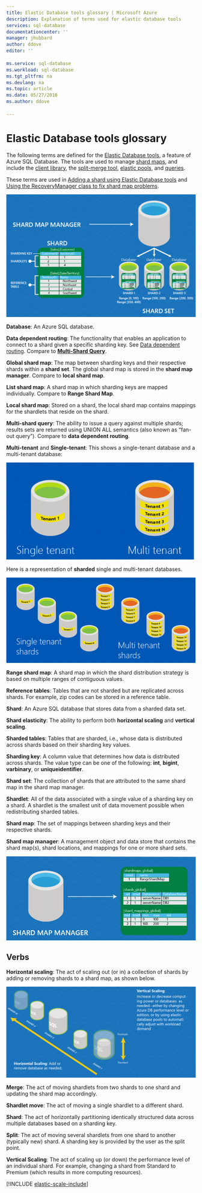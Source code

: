 ```yaml
---
title: Elastic Database tools glossary | Microsoft Azure
description: Explanation of terms used for elastic database tools
services: sql-database
documentationcenter: ''
manager: jhubbard
author: ddove
editor: ''

ms.service: sql-database
ms.workload: sql-database
ms.tgt_pltfrm: na
ms.devlang: na
ms.topic: article
ms.date: 05/27/2016
ms.author: ddove

---
```

# Elastic Database tools glossary
The following terms are defined for the [Elastic Database tools](sql-database-elastic-scale-introduction.md), a feature of Azure SQL Database. The tools are used to manage [shard maps](sql-database-elastic-scale-shard-map-management.md), and include the [client library](sql-database-elastic-database-client-library.md), the [split-merge tool](sql-database-elastic-scale-overview-split-and-merge.md), [elastic pools](sql-database-elastic-pool.md), and [queries](sql-database-elastic-query-overview.md). 

These terms are used in [Adding a shard using Elastic Database tools](sql-database-elastic-scale-add-a-shard.md) and [Using the RecoveryManager class to fix shard map problems](sql-database-elastic-database-recovery-manager.md).

![Elastic Scale terms][1]

**Database**: An Azure SQL database. 

**Data dependent routing**: The functionality that enables an application to connect to a shard given a specific sharding key. See [Data dependent routing](sql-database-elastic-scale-data-dependent-routing.md). Compare to **[Multi-Shard Query](sql-database-elastic-scale-multishard-querying.md)**.

**Global shard map**: The map between sharding keys and their respective shards within a **shard set**. The global shard map is stored in the **shard map manager**. Compare to **local shard map**.

**List shard map**: A shard map in which sharding keys are mapped individually. Compare to **Range Shard Map**.   

**Local shard map**: Stored on a shard, the local shard map contains mappings for the shardlets that reside on the shard.

**Multi-shard query**: The ability to issue a query against multiple shards; results sets are returned using UNION ALL semantics (also known as “fan-out query”). Compare to **data dependent routing**.

**Multi-tenant** and **Single-tenant**: This shows a single-tenant database and a multi-tenant database:

![Single and multi-tenant databases](./media/sql-database-elastic-scale-glossary/multi-single-simple.png)

Here is a representation of **sharded** single and multi-tenant databases. 

![Single and multi-tenant databases](./media/sql-database-elastic-scale-glossary/shards-single-multi.png)

**Range shard map**: A shard map in which the shard distribution strategy is based on multiple ranges of contiguous values. 

**Reference tables**: Tables that are not sharded but are replicated across shards. For example, zip codes can be stored in a reference table. 

**Shard**: An Azure SQL database that stores data from a sharded data set. 

**Shard elasticity**: The ability to perform both **horizontal scaling** and **vertical scaling**.

**Sharded tables**: Tables that are sharded, i.e., whose data is distributed across shards based on their sharding key values. 

**Sharding key**: A column value that determines how data is distributed across shards. The value type can be one of the following: **int**, **bigint**, **varbinary**, or **uniqueidentifier**. 

**Shard set**: The collection of shards that are attributed to the same shard map in the shard map manager.  

**Shardlet**: All of the data associated with a single value of a sharding key on a shard. A shardlet is the smallest unit of data movement possible when redistributing sharded tables. 

**Shard map**: The set of mappings between sharding keys and their respective shards.

**Shard map manager**: A management object and data store that contains the shard map(s), shard locations, and mappings for one or more shard sets.

![Mappings][2]

## Verbs
**Horizontal scaling**: The act of scaling out (or in) a collection of shards by adding or removing shards to a shard map, as shown below.

![Horizontal and vertical scaling][3]

**Merge**: The act of moving shardlets from two shards to one shard and updating the shard map accordingly.

**Shardlet move**: The act of moving a single shardlet to a different shard. 

**Shard**: The act of horizontally partitioning identically structured data across multiple databases based on a sharding key.

**Split**: The act of moving several shardlets from one shard to another (typically new) shard. A sharding key is provided by the user as the split point.

**Vertical Scaling**: The act of scaling up (or down) the performance level of an individual shard. For example, changing a shard from Standard to Premium (which results in more computing resources). 

[!INCLUDE [elastic-scale-include](../../includes/elastic-scale-include.md)]

<!--Image references-->
[1]: ./media/sql-database-elastic-scale-glossary/glossary.png
[2]: ./media/sql-database-elastic-scale-glossary/mappings.png
[3]: ./media/sql-database-elastic-scale-glossary/h_versus_vert.png
